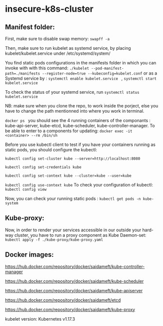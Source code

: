 # insecure-k8s-cluster

## Manifest folder:

First, make sure to disable swap memory: `swapff -a` 

Then, make sure to run kubelet as systemd service, by placing kubelet/kubelet.service under /etc/systemd/system/ 

You find static pods configurations in the manifests folder in which you can invoke with with this command: 
`./kubelet --pod-manifest-path=./manifests --register-node=true --kubeconfig=kubelet.conf`
or as a Systemd service by : `systemctl enable kubelet.service ` , `systemctl start kubelet.service`

To check the status of your systemd service, run `systemctl status kubelet.service`

NB: make sure when you clone the repo, to work inside the porject, else you have to change the path mentionned into where you work in terminal. 

`docker ps ` you should see the 4 running containers of the componants : kube-api-server, kube-etcd, kube-scheduler, kube-controller-manager. 
To be able to enter to a components for updating: `docker exec -it <container> --rm /bin/sh `

Before you use kubectl client to test if you have your containers running as static pods, you should configure the kubectl: 

`kubectl config set-cluster kube --server=http://localhost:8080`

`kubectl config set-credentials kube`

`kubectl config set-context kube --cluster=kube --user=kube`

`kubectl config use-context kube` 
To check your configuration of kubectl: `kubectl config view`

Now, you can check your running static pods : `kubectl get pods -n kube-system`

## Kube-proxy: 
Now, in order to render your services accessible in our outside your hard-way cluster, you have to run a proxy component as Kube Daemon-set: `kubectl apply -f ./kube-proxy/kube-proxy.yaml`


## Docker images:

https://hub.docker.com/repository/docker/saidameft/kube-controller-manager

https://hub.docker.com/repository/docker/saidameft/kube-scheduler

https://hub.docker.com/repository/docker/saidameft/kube-apiserver

https://hub.docker.com/repository/docker/saidameft/etcd

https://hub.docker.com/repository/docker/saidameft/kube-proxy

kubelet version: Kubernetes v1.17.3
